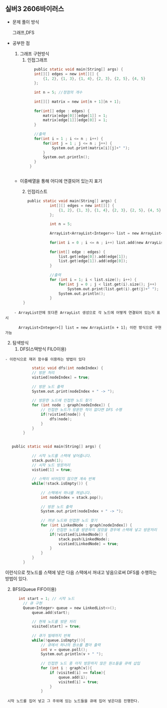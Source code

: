 ## 실버3 2606바이러스

- 문제 풀이 방식

   그래프,DFS

- 공부한 점
  1) 그래프 구현방식
      1. 인접그래프
	     ```c
	        public static void main(String[] args) {
			int[][] edges = new int[][] {
				{1, 2}, {1, 3}, {1, 4}, {2, 3}, {2, 5}, {4, 5}
			};
			
			int n = 5; //정점의 개수
			
			int[][] matrix = new int[n + 1][n + 1];
			
			for(int[] edge : edges) {
				matrix[edge[0]][edge[1]] = 1;
				matrix[edge[1]][edge[0]] = 1;
			}
			
	        //출력
			for(int i = 1 ; i <= n ; i++) {
				for(int j = 1 ; j <= n ; j++) {
					System.out.print(matrix[i][j]+" ");
				}
				System.out.println();
			}
		  }
  		```
		
  - 이중배열을 통해 어디에 연결되어 있는지 표기


      2. 인접리스트
```c
	      public static void main(String[] args) {
	        		int[][] edges = new int[][] {
	        			{1, 2}, {1, 3}, {1, 4}, {2, 3}, {2, 5}, {4, 5}
	        		};
	        		
	        		int n = 5;
	        		
	        		ArrayList<ArrayList<Integer>> list = new ArrayList<>();
	        		
	        		for(int i = 0 ; i <= n ; i++) list.add(new ArrayList<>());
	        		
	        		for(int[] edge : edges) {
	        			list.get(edge[0]).add(edge[1]);
	        			list.get(edge[1]).add(edge[0]);
	        		}
	        		
	                //출력
	        		for (int i = 1; i < list.size(); i++) {
	        			for(int j = 0 ; j < list.get(i).size(); j++) 
	        				System.out.print(list.get(i).get(j)+" ");
	        			System.out.println();
	        		}
		}
```
        - ArrayList안에 또다른 ArrayList 생성으로 각 노드에 어떻게 연결되어 있는지 표시
  
          ArrayList<Integer>[] list = new ArrayList[n + 1]; 이런 방식으로 구현가능
  
  2) 탐색방식
     1. DFS(스택방식 FILO이용)

	- 이런식으로 재귀 함수를 이용하는 방법이 있다

```c
 	        static void dfs(int nodeIndex) {
			// 방문 처리
			vistied[nodeIndex] = true;
			
			// 방문 노드 출력
			System.out.print(nodeIndex + " -> ");
			
			// 방문한 노드에 인접한 노드 찾기
			for (int node : graph[nodeIndex]) {
				// 인접한 노드가 방문한 적이 없다면 DFS 수행
				if(!vistied[node]) {
					dfs(node);
				}
			}
		}
 
```

```c
   public static void main(String[] args) {
			
			// 시작 노드를 스택에 넣어줍니다.
			stack.push(1);
			// 시작 노드 방문처리
			vistied[1] = true;
			
			// 스택이 비어있지 않으면 계속 반복
			while(!stack.isEmpty()) {
				
				// 스택에서 하나를 꺼냅니다.
				int nodeIndex = stack.pop();
				
				// 방문 노드 출력
				System.out.print(nodeIndex + " -> ");
				
				// 꺼낸 노드와 인접한 노드 찾기
				for (int LinkedNode : graph[nodeIndex]) {
					// 인접한 노드를 방문하지 않았을 경우에 스택에 넣고 방문처리 
					if(!vistied[LinkedNode]) {
						stack.push(LinkedNode);
						vistied[LinkedNode] = true;
					}
				}
			}
		}
```

  이런식으로 첫노드를 스택에 넣은 다음 스택에서 꺼내고 넣음으로써 DFS를 수행하는 방법이 있다.

  2. BFS(Queue FIFO이용)
     
```c
      int start = 1; // 시작 노드
        // 큐 구현
        Queue<Integer> queue = new LinkedList<>();
            queue.add(start);
            
            // 현재 노드를 방문 처리
            visited[start] = true;
            
            // 큐가 빌때까지 반복
            while(!queue.isEmpty()){
                // 큐에서 하나의 원소를 뽑아 출력
                int v = queue.poll();
                System.out.println(v + " ");
                
                // 인접한 노드 중 아직 방문하지 않은 원소들을 큐에 삽입
                for (int i : graph[v]){
                    if (visited[i] == false){
                        queue.add(i);
                        visited[i] = true;
                    }
                }
```

     시작 노드를 집어 넣고 그 주위에 있는 노드들을 큐에 집어 넣은다음 진행한다.
